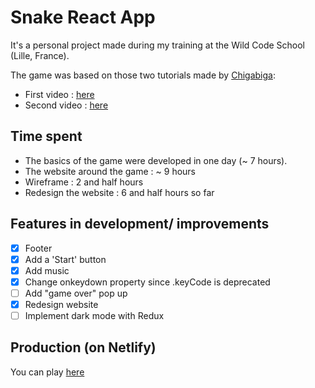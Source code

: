 # Snake React App

It's a personal project made during my training at the Wild Code School (Lille, France).

The game was based on those two tutorials made by [Chigabiga](https://www.youtube.com/channel/UCq6R-ZK8bRI3jzWLUuw03Uw):

- First video : [here](https://www.youtube.com/watch?v=-oOgsGP3t5o)
- Second video : [here](https://www.youtube.com/watch?v=lgK7OTdT-eo)

## Time spent

- The basics of the game were developed in one day (~ 7 hours).
- The website around the game : ~ 9 hours
- Wireframe : 2 and half hours
- Redesign the website : 6 and half hours so far

## Features in development/ improvements

- [x] Footer
- [x] Add a 'Start' button
- [x] Add music
- [x] Change onkeydown property since .keyCode is deprecated
- [ ] Add "game over" pop up
- [x] Redesign website
- [ ] Implement dark mode with Redux

## Production (on Netlify)

You can play [here](https://nervous-leakey-752015.netlify.app)
